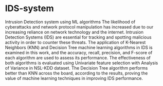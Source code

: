 # IDS-system
Intrusion Detection system using ML algorithms
The likelihood of cyberattacks and network protocol manipulation has 
increased due to our increasing reliance on network technology and the 
internet. Intrusion Detection Systems (IDS) are essential for tracking and 
spotting malicious activity in order to counter these threats. The 
application of K-Nearest Neighbors (KNN) and Decision Tree machine 
learning algorithms in IDS is examined in this work, and the accuracy, 
recall, precision, and F-score of each algorithm are used to assess its 
performance. The effectiveness of both algorithms is evaluated using 
Univariate feature selection with Analysis of Variance in NSL-KDD 
dataset. The Decision Tree algorithm performs better than KNN across 
the board, according to the results, proving the value of machine learning 
techniques in improving IDS performance.    

